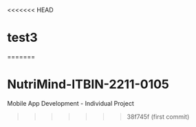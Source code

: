 <<<<<<< HEAD
# test3
=======
# NutriMind-ITBIN-2211-0105
Mobile App Development - Individual Project
>>>>>>> 38f745f (first commit)
